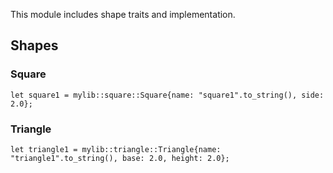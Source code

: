 This module includes shape traits and implementation.

## Shapes

### Square

```
let square1 = mylib::square::Square{name: "square1".to_string(), side: 2.0};
```

### Triangle

```
let triangle1 = mylib::triangle::Triangle{name: "triangle1".to_string(), base: 2.0, height: 2.0};
```
